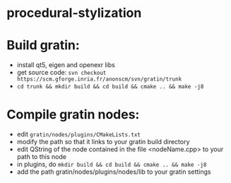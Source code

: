 # procedural-stylization

# Build gratin:
* install qt5, eigen and openexr libs
* get source code: ```svn checkout https://scm.gforge.inria.fr/anonscm/svn/gratin/trunk```
* ```cd trunk && mkdir build && cd build && cmake .. && make -j8```

# Compile gratin nodes:
* edit ```gratin/nodes/plugins/CMakeLists.txt```
* modify the path so that it links to your gratin build directory
* edit QString  of the node contained in the file <nodeName.cpp> to your path to this node
* in plugins, do ```mkdir build && cd build && cmake .. && make -j8```
* add the path  gratin/nodes/plugins/nodes/lib to your gratin settings
